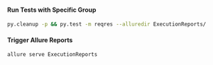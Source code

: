 #### Run Tests with Specific Group

```sh
py.cleanup -p && py.test -m reqres --alluredir ExecutionReports/
```


#### Trigger Allure Reports

```sh
allure serve ExecutionReports
```

